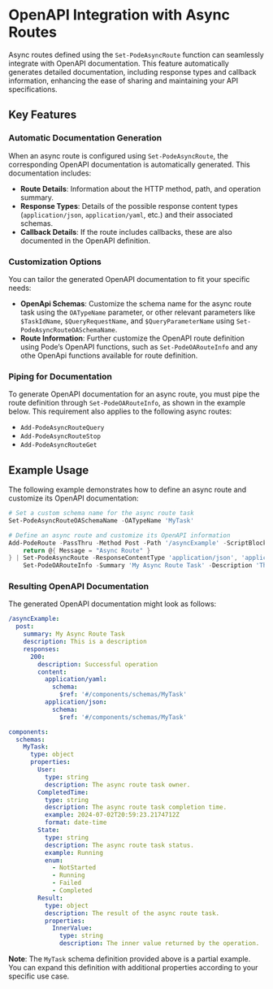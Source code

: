 
# OpenAPI Integration with Async Routes

Async routes defined using the `Set-PodeAsyncRoute` function can seamlessly integrate with OpenAPI documentation. This feature automatically generates detailed documentation, including response types and callback information, enhancing the ease of sharing and maintaining your API specifications.

## Key Features

### Automatic Documentation Generation

When an async route is configured using `Set-PodeAsyncRoute`, the corresponding OpenAPI documentation is automatically generated. This documentation includes:
- **Route Details**: Information about the HTTP method, path, and operation summary.
- **Response Types**: Details of the possible response content types (`application/json`, `application/yaml`, etc.) and their associated schemas.
- **Callback Details**: If the route includes callbacks, these are also documented in the OpenAPI definition.

### Customization Options

You can tailor the generated OpenAPI documentation to fit your specific needs:
- **OpenApi Schemas**: Customize the schema name for the async route task using the `OATypeName` parameter, or other relevant parameters like `$TaskIdName`, `$QueryRequestName`, and `$QueryParameterName` using `Set-PodeAsyncRouteOASchemaName`.
- **Route Information**: Further customize the OpenAPI route definition using Pode’s OpenAPI functions, such as `Set-PodeOARouteInfo` and any othe OpenApi functions available for route definition.

### Piping for Documentation

To generate OpenAPI documentation for an async route, you must pipe the route definition through `Set-PodeOARouteInfo`, as shown in the example below. This requirement also applies to the following async routes:
- `Add-PodeAsyncRouteQuery`
- `Add-PodeAsyncRouteStop`
- `Add-PodeAsyncRouteGet`

## Example Usage

The following example demonstrates how to define an async route and customize its OpenAPI documentation:

```powershell
# Set a custom schema name for the async route task
Set-PodeAsyncRouteOASchemaName -OATypeName 'MyTask'

# Define an async route and customize its OpenAPI information
Add-PodeRoute -PassThru -Method Post -Path '/asyncExample' -ScriptBlock {
    return @{ Message = "Async Route" }
} | Set-PodeAsyncRoute -ResponseContentType 'application/json', 'application/yaml' -PassThru |
    Set-PodeOARouteInfo -Summary 'My Async Route Task' -Description 'This is a description'
```

### Resulting OpenAPI Documentation

The generated OpenAPI documentation might look as follows:

```yaml
/asyncExample:
  post:
    summary: My Async Route Task
    description: This is a description
    responses:
      200:
        description: Successful operation
        content:
          application/yaml:
            schema:
              $ref: '#/components/schemas/MyTask'
          application/json:
            schema:
              $ref: '#/components/schemas/MyTask'

components:
  schemas:
    MyTask:
      type: object
      properties:
        User:
          type: string
          description: The async route task owner.
        CompletedTime:
          type: string
          description: The async route task completion time.
          example: 2024-07-02T20:59:23.2174712Z
          format: date-time
        State:
          type: string
          description: The async route task status.
          example: Running
          enum:
            - NotStarted
            - Running
            - Failed
            - Completed
        Result:
          type: object
          description: The result of the async route task.
          properties:
            InnerValue:
              type: string
              description: The inner value returned by the operation.
```

**Note**: The `MyTask` schema definition provided above is a partial example. You can expand this definition with additional properties according to your specific use case.
